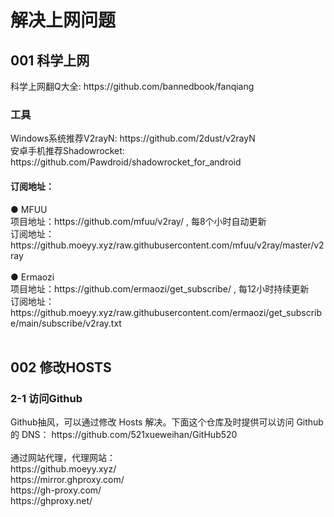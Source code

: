 <h1>解决上网问题</h1>

<h2>001 科学上网</h2>
科学上网翻Q大全: https://github.com/bannedbook/fanqiang<br>
<h3>工具</h3>
Windows系统推荐V2rayN: https://github.com/2dust/v2rayN<br>
安卓手机推荐Shadowrocket: https://github.com/Pawdroid/shadowrocket_for_android<br>
<h4>订阅地址：</h4>
● MFUU<br>
项目地址：https://github.com/mfuu/v2ray/ , 每8个小时自动更新<br>
订阅地址：https://github.moeyy.xyz/raw.githubusercontent.com/mfuu/v2ray/master/v2ray<br><br>
● Ermaozi<br>
项目地址：https://github.com/ermaozi/get_subscribe/ , 每12小时持续更新<br>
订阅地址：https://github.moeyy.xyz/raw.githubusercontent.com/ermaozi/get_subscribe/main/subscribe/v2ray.txt<br><br>

<h2>002 修改HOSTS</h2>
<h3>2-1 访问Github</h3>
Github抽风，可以通过修改 Hosts 解决。下面这个仓库及时提供可以访问 Github 的 DNS：
https://github.com/521xueweihan/GitHub520<br><br>
通过网站代理，代理网站：<br>
https://github.moeyy.xyz/<br>
https://mirror.ghproxy.com/<br>
https://gh-proxy.com/<br>
https://ghproxy.net/<br>
